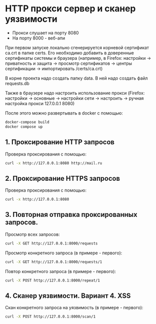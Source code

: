 # HTTP прокси сервер и сканер уязвимости

- Прокси слушает на порту 8080
- На порту 8000 - веб-апи

При первом запуске локально сгенерируется корневой сертификат ca.crt в папке certs. Его необходимо добавить в доверенные сертификаты системы и браузера (например, в Firefox: настройки -> приватность и защита -> просмотр сертификатов -> центры сертификации -> импортировать /certs/ca.crt)

В корне проекта надо создать папку data. В ней надо создать файл requests.db

Также в браузере надо настроить использование прокси (Firefox: настройки -> основные -> настройки сети -> настроить -> ручная настройка прокси 127.0.0.1 8080)

После этого можно развертывать в docker c помощью: 

```bash
docker-compose build 
docker compose up
```

## 1. Проксирование HTTP запросов

Проверка проксирования с помощью:

```bash
curl -x http://127.0.0.1:8080 http://mail.ru
```

## 2. Проксирование HTTPS запросов

Проверка проксирования с помощью:

```bash
curl -x http://127.0.0.1:8080
```

## 3. Повторная отправка проксированных запросов.

Просмотр всех запросов:

```bash
curl -X GET http://127.0.0.1:8000/requests
```

Просмотр конкретного запроса (в примере - первого):

```bash
curl -X GET http://127.0.0.1:8000/requests/1
```

Повтор конкретного запроса (в примере - первого):

```bash
curl -X POST http://127.0.0.1:8000/repeat/1
```

## 4. Сканер уязвимости. Вариант 4. XSS

Скан конкретного запроса на уязвимость (в примере - первого):

```bash
curl -X POST http://127.0.0.1:8000/scan/1
```
